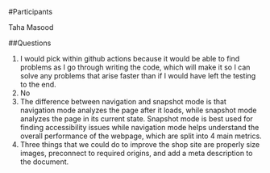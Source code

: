 #Participants

Taha Masood

##Questions

1. I would pick within github actions because it would be able to find problems as I go through writing the code, which will make it so I can solve any problems that arise faster than if I would have left the testing to the end. 
2. No
3. The difference between navigation and snapshot mode is that navigation mode analyzes the page after it loads, while snapshot mode analyzes the page in its current state. Snapshot mode is best used for finding accessibility issues while navigation mode helps understand the overall performance of the webpage, which are split into 4 main metrics. 
4. Three things that we could do to improve the shop site are properly size images, preconnect to required origins, and add a meta description to the document.



